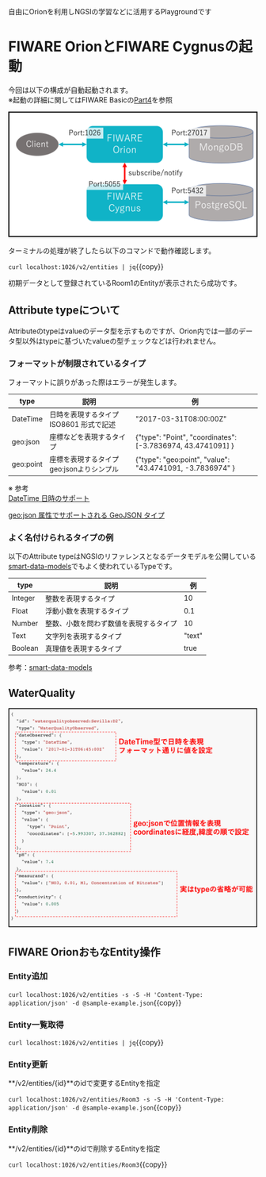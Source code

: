 自由にOrionを利用しNGSIの学習などに活用するPlaygroundです


# FIWARE OrionとFIWARE Cygnusの起動

今回は以下の構成が自動起動されます。  
※起動の詳細に関してはFIWARE Basicの[Part4](https://www.katacoda.com/c3lab/courses/fiwarebasic/fiware-part4)を参照

![全体構成図](./assets/1-1.png)

ターミナルの処理が終了したら以下のコマンドで動作確認します。

`curl localhost:1026/v2/entities | jq`{{copy}}

初期データとして登録されているRoom1のEntityが表示されたら成功です。

## Attribute typeについて

Attributeのtypeはvalueのデータ型を示すものですが、Orion内では一部のデータ型以外はtypeに基づいたvalueの型チェックなどは行われません。

### フォーマットが制限されているタイプ

フォーマットに誤りがあった際はエラーが発生します。

|  type  |  説明  |  例  |
| ---- | ---- | ---- |
|  DateTime  |  日時を表現するタイプ ISO8601 形式で記述  | "2017-03-31T08:00:00Z" |
|  geo:json  |  座標などを表現するタイプ  | {"type": "Point", "coordinates": [-3.7836974, 43.4741091] } |
|  geo:point |  座標を表現するタイプ geo:jsonよりシンプル  | {"type": "geo:point", "value": "43.4741091, -3.7836974" } |

※ 参考  
[DateTime 日時のサポート](https://github.com/telefonicaid/fiware-orion/blob/c86718ec33290a02813fb04d02a8cbf90129eaf2/doc/manuals.jp/user/ngsiv2_implementation_notes.md#datetime-support)

[geo:json 属性でサポートされる GeoJSON タイプ](https://github.com/telefonicaid/fiware-orion/blob/c86718ec33290a02813fb04d02a8cbf90129eaf2/doc/manuals.jp/user/ngsiv2_implementation_notes.md#supported-geojson-types-in-geojson-attributes)

### よく名付けられるタイプの例

以下のAttribute typeはNGSIのリファレンスとなるデータモデルを公開している[smart-data-models](https://github.com/smart-data-models)でもよく使われているTypeです。

|  type  |  説明  |  例  |
| ---- | ---- | ---- |
|  Integer |  整数を表現するタイプ  | 10 |
|  Float |  浮動小数を表現するタイプ  | 0.1 |
|  Number |  整数、小数を問わず数値を表現するタイプ  | 10 |
|  Text |  文字列を表現するタイプ  | "text" |
|  Boolean |  真理値を表現するタイプ  | true |

参考：[smart-data-models](https://github.com/smart-data-models)

## WaterQuality

![WaterQuality](./assets/1-2.png)


## FIWARE OrionおもなEntity操作

### Entity追加

`curl localhost:1026/v2/entities -s -S -H 'Content-Type: application/json' -d @sample-example.json`{{copy}}

### Entity一覧取得

`curl localhost:1026/v2/entities | jq`{{copy}}

### Entity更新

**/v2/entities/{id}**のidで変更するEntityを指定

`curl localhost:1026/v2/entities/Room3 -s -S -H 'Content-Type: application/json' -d @sample-example.json`{{copy}}

### Entity削除

**/v2/entities/{id}**のidで削除するEntityを指定

`curl localhost:1026/v2/entities/Room3`{{copy}}

